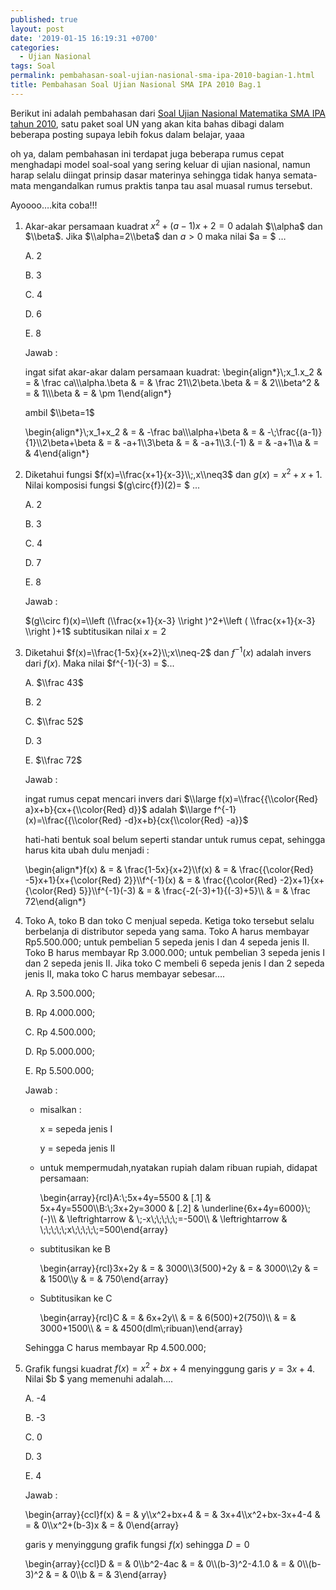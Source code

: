 ```yaml
---
published: true
layout: post
date: '2019-01-15 16:19:31 +0700'
categories:
  - Ujian Nasional
tags: Soal
permalink: pembahasan-soal-ujian-nasional-sma-ipa-2010-bagian-1.html
title: Pembahasan Soal Ujian Nasional SMA IPA 2010 Bag.1
---
```

Berikut ini adalah pembahasan dari [Soal Ujian Nasional Matematika SMA IPA tahun 2010]({{site.baseurl}}/soal-ujian-nasional-sma-ipa-2010.html), satu paket soal UN yang akan kita bahas dibagi dalam beberapa posting supaya lebih fokus dalam belajar, yaaa

oh ya, dalam pembahasan ini terdapat juga beberapa rumus cepat menghadapi model soal-soal yang sering keluar di ujian nasional, namun harap selalu diingat prinsip dasar materinya sehingga tidak hanya semata-mata mengandalkan rumus praktis tanpa tau asal muasal rumus tersebut.

Ayoooo….kita coba!!!

1.  Akar-akar persamaan kuadrat $x^2+(a-1)x+2=0$ adalah $\\alpha$ dan $\\beta$. Jika $\\alpha=2\\beta$ dan $a > 0$ maka nilai $a = $ …
    
    A. 2
    
    B. 3
    
    C. 4
    
    D. 6
    
    E. 8
    
    Jawab :
    
    ingat sifat akar-akar dalam persamaan kuadrat: \\begin{align\*}\\;x\_1.x\_2 & = & \\frac ca\\\\\\alpha.\\beta & = & \\frac 21\\\\2\\beta.\\beta & = & 2\\\\\\beta^2 & = & 1\\\\\\beta & = & \\pm 1\\end{align\*}
    
    ambil $\\beta=1$
    
    \\begin{align\*}\\;x\_1+x\_2 & = & -\\frac ba\\\\\\alpha+\\beta & = & -\\;\\frac{(a-1)}{1}\\\\2\\beta+\\beta & = & -a+1\\\\3\\beta & = & -a+1\\\\3.(-1) & = & -a+1\\\\a & = & 4\\end{align\*}
    
2.  Diketahui fungsi $f(x)=\\frac{x+1}{x-3}\\;,x\\neq3$ dan $g(x)=x^2+x+1$. Nilai komposisi fungsi $(g\\circ{f})(2)= $ ...
    
    A. 2
    
    B. 3
    
    C. 4
    
    D. 7
    
    E. 8
    
    Jawab :
    
    $(g\\circ f)(x)=\\left (\\frac{x+1}{x-3} \\right )^2+\\left ( \\frac{x+1}{x-3} \\right )+1$ subtitusikan nilai $x = 2$
    
3.  Diketahui $f(x)=\\frac{1-5x}{x+2}\\;x\\neq-2$ dan $f^{-1}(x)$ adalah invers dari $f(x)$. Maka nilai $f^{-1}(-3) = $...
    
    A. $\\frac 43$
    
    B. 2
    
    C. $\\frac 52$
    
    D. 3
    
    E. $\\frac 72$
    
    Jawab :
    
    ingat rumus cepat mencari invers dari $\\large f(x)=\\frac{{\\color{Red} a}x+b}{cx+{\\color{Red} d}}$ adalah $\\large f^{-1}(x)=\\frac{{\\color{Red} -d}x+b}{cx{\\color{Red} -a}}$
    
    hati-hati bentuk soal belum seperti standar untuk rumus cepat, sehingga harus kita ubah dulu menjadi :
    
    \\begin{align\*}f(x) & = & \\frac{1-5x}{x+2}\\\\f(x) & = & \\frac{{\\color{Red} -5}x+1}{x+{\\color{Red} 2}}\\\\f^{-1}(x) & = & \\frac{{\\color{Red} -2}x+1}{x+{\\color{Red} 5}}\\\\f^{-1}(-3) & = & \\frac{-2(-3)+1}{(-3)+5}\\\\ & = & \\frac 72\\end{align\*}
    
4.  Toko A, toko B dan toko C menjual sepeda. Ketiga toko tersebut selalu berbelanja di distributor sepeda yang sama. Toko A harus membayar Rp5.500.000; untuk pembelian 5 sepeda jenis I dan 4 sepeda jenis II. Toko B harus membayar Rp 3.000.000; untuk pembelian 3 sepeda jenis I dan 2 sepeda jenis II. Jika toko C membeli 6 sepeda jenis I dan 2 sepeda jenis II, maka toko C harus membayar sebesar….
    
    A. Rp 3.500.000;
    
    B. Rp 4.000.000;
    
    C. Rp 4.500.000;
    
    D. Rp 5.000.000;
    
    E. Rp 5.500.000;
    
    Jawab :
    
    *   misalkan :
        
        x = sepeda jenis I
        
        y = sepeda jenis II
        
    *   untuk mempermudah,nyatakan rupiah dalam ribuan rupiah, didapat persamaan:
        
        \\begin{array}{rcl}A:\\;5x+4y=5500 & \[.1\] & 5x+4y=5500\\\\B:\\;3x+2y=3000 & \[.2\] & \\underline{6x+4y=6000}\\;(-)\\\\ & \\leftrightarrow & \\;-x\\;\\;\\;\\;\\;=-500\\\\ & \\leftrightarrow & \\;\\;\\;\\;\\;x\\;\\;\\;\\;\\;=500\\end{array}
        
    *   subtitusikan ke B
        
        \\begin{array}{rcl}3x+2y & = & 3000\\\\3(500)+2y & = & 3000\\\\2y & = & 1500\\\\y & = & 750\\end{array}
        
    *   Subtitusikan ke C
        
        \\begin{array}{rcl}C & = & 6x+2y\\\\ & = & 6(500)+2(750)\\\\ & = & 3000+1500\\\\ & = & 4500(dlm\\;ribuan)\\end{array}
        
    
    Sehingga C harus membayar Rp 4.500.000;
    
5.  Grafik fungsi kuadrat $f(x)=x^2+bx+4$ menyinggung garis $y=3x+4$. Nilai $b $ yang memenuhi adalah….
    
    A. -4
    
    B. -3
    
    C. 0
    
    D. 3
    
    E. 4
    
    Jawab :
    
    \\begin{array}{ccl}f(x) & = & y\\\\x^2+bx+4 & = & 3x+4\\\\x^2+bx-3x+4-4 & = & 0\\\\x^2+(b-3)x & = & 0\\end{array}
    
    garis y menyinggung grafik fungsi $f(x)$ sehingga $D = 0$
    
    \\begin{array}{ccl}D & = & 0\\\\b^2-4ac & = & 0\\\\(b-3)^2-4.1.0 & = & 0\\\\(b-3)^2 & = & 0\\\\b & = & 3\\end{array}
